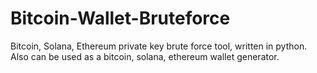 # Bitcoin-Wallet-Bruteforce
Bitcoin, Solana, Ethereum private key brute force tool, written in python. Also can be used as a bitcoin, solana, ethereum wallet generator.
